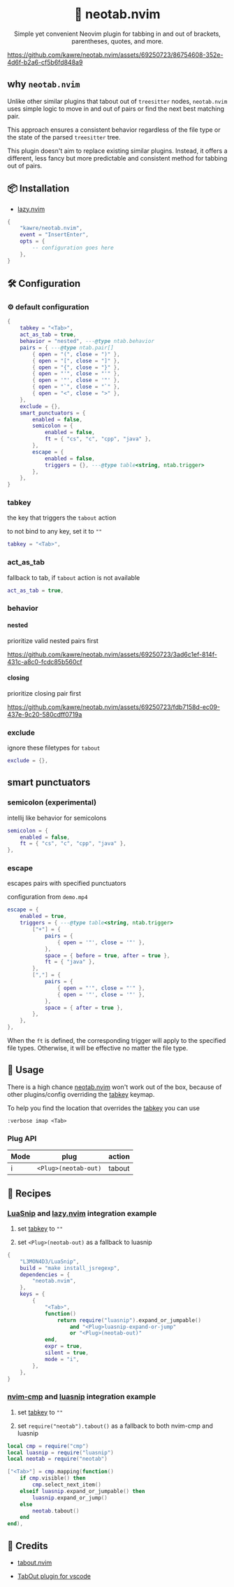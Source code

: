 <div align="center">

# 🧩 neotab.nvim

Simple yet convenient Neovim plugin for tabbing in and out of brackets,
parentheses, quotes, and more.

</div>

https://github.com/kawre/neotab.nvim/assets/69250723/86754608-352e-4d6f-b2a6-cf5b6fd848a9

## why `neotab.nvim`

Unlike other similar plugins that tabout out of `treesitter` nodes,
`neotab.nvim` uses simple logic to move in and out of pairs or
find the next best matching pair.

This approach ensures a consistent behavior regardless of the file type
or the state of the parsed `treesitter` tree.

This plugin doesn't aim to replace existing similar plugins.
Instead, it offers a different, less fancy but more predictable
and consistent method for tabbing out of pairs.

<!-- ## 📬 Requirements -->

<!---->

<!-- - [Neovim] >= 0.8.0 -->

## 📦 Installation

- [lazy.nvim]

```lua
{
    "kawre/neotab.nvim",
    event = "InsertEnter",
    opts = {
        -- configuration goes here
    },
}
```

## 🛠️ Configuration

### ⚙️ default configuration

```lua
{
    tabkey = "<Tab>",
    act_as_tab = true,
    behavior = "nested", ---@type ntab.behavior
    pairs = { ---@type ntab.pair[]
        { open = "(", close = ")" },
        { open = "[", close = "]" },
        { open = "{", close = "}" },
        { open = "'", close = "'" },
        { open = '"', close = '"' },
        { open = "`", close = "`" },
        { open = "<", close = ">" },
    },
    exclude = {},
    smart_punctuators = {
        enabled = false,
        semicolon = {
            enabled = false,
            ft = { "cs", "c", "cpp", "java" },
        },
        escape = {
            enabled = false,
            triggers = {}, ---@type table<string, ntab.trigger>
        },
    },
}
```

### tabkey

the key that triggers the `tabout` action

to not bind to any key, set it to `""`

```lua
tabkey = "<Tab>",
```

### act_as_tab

fallback to tab, if `tabout` action is not available

```lua
act_as_tab = true,
```

### behavior

#### nested

prioritize valid nested pairs first

https://github.com/kawre/neotab.nvim/assets/69250723/3ad6c1ef-814f-431c-a8c0-fcdc85b560cf

#### closing

prioritize closing pair first

https://github.com/kawre/neotab.nvim/assets/69250723/fdb7158d-ec09-437e-9c20-580cdff0719a

### exclude

ignore these filetypes for `tabout`

```lua
exclude = {},
```

## smart punctuators

### semicolon (experimental)

intellij like behavior for semicolons

```lua
semicolon = {
    enabled = false,
    ft = { "cs", "c", "cpp", "java" },
},
```

### escape

escapes pairs with specified punctuators

configuration from `demo.mp4`

```lua
escape = {
    enabled = true,
    triggers = { ---@type table<string, ntab.trigger>
        ["+"] = {
            pairs = {
                { open = '"', close = '"' },
            },
            space = { before = true, after = true },
            ft = { "java" },
        },
        [","] = {
            pairs = {
                { open = "'", close = "'" },
                { open = '"', close = '"' },
            },
            space = { after = true },
        },
    },
},
```

When the `ft` is defined, the corresponding trigger will apply to the specified
file types. Otherwise, it will be effective no matter the file type.

## 🚀 Usage

There is a high chance [neotab.nvim] won't work out of the box, because of other
plugins/config overriding the [tabkey](#tabkey) keymap.

To help you find the location that overrides the [tabkey](#tabkey) you can use

```
:verbose imap <Tab>
```

### Plug API

| Mode | plug                      | action              |
| ---- | ------------------------- | ------------------- |
| i    | `<Plug>(neotab-out)`      | tabout              |

## 🍴 Recipes

### [LuaSnip] and [lazy.nvim] integration example

1. set [tabkey](#tabkey) to `""`

2. set `<Plug>(neotab-out)` as a fallback to luasnip

```lua
{
    "L3MON4D3/LuaSnip",
    build = "make install_jsregexp",
    dependencies = {
        "neotab.nvim",
    },
    keys = {
        {
            "<Tab>",
            function()
                return require("luasnip").expand_or_jumpable()
                    and "<Plug>luasnip-expand-or-jump"
                    or "<Plug>(neotab-out)"
            end,
            expr = true,
            silent = true,
            mode = "i",
        },
    },
}
```

### [nvim-cmp] and [luasnip] integration example

1. set [tabkey](#tabkey) to `""`

2. set `require("neotab").tabout()` as a fallback to both nvim-cmp and luasnip

```lua
local cmp = require("cmp")
local luasnip = require("luasnip")
local neotab = require("neotab")
```

```lua
["<Tab>"] = cmp.mapping(function()
    if cmp.visible() then
        cmp.select_next_item()
    elseif luasnip.expand_or_jumpable() then
        luasnip.expand_or_jump()
    else
        neotab.tabout()
    end
end),
```

## 🙌 Credits

- [tabout.nvim](https://github.com/abecodes/tabout.nvim)

- [TabOut plugin for vscode](https://github.com/albertromkes/tabout)

[lazy.nvim]: https://github.com/folke/lazy.nvim
[luasnip]: https://github.com/L3MON4D3/LuaSnip
[neotab.nvim]: https://github.com/kawre/neotab.nvim
[nvim-cmp]: https://github.com/hrsh7th/nvim-cmp
